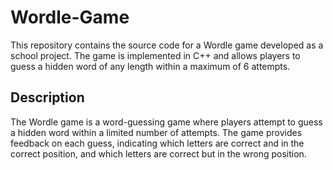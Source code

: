# Wordle-Game
This repository contains the source code for a Wordle game developed as a school project. The game is implemented in C++ and allows players to guess a hidden word of any length within a maximum of 6 attempts.

## Description
The Wordle game is a word-guessing game where players attempt to guess a hidden word within a limited number of attempts. The game provides feedback on each guess, indicating which letters are correct and in the correct position, and which letters are correct but in the wrong position.

